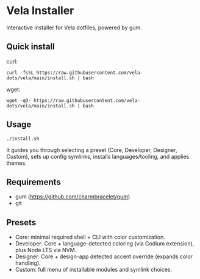 Vela Installer
==============

Interactive installer for Vela dotfiles, powered by gum.

Quick install
-------------

curl:

    curl -fsSL https://raw.githubusercontent.com/vela-dots/vela/main/install.sh | bash

wget:

    wget -qO- https://raw.githubusercontent.com/vela-dots/vela/main/install.sh | bash

Usage
-----

    ./install.sh

It guides you through selecting a preset (Core, Developer, Designer, Custom), sets up config symlinks, installs languages/tooling, and applies themes.

Requirements
------------

- gum (https://github.com/charmbracelet/gum)
- git

Presets
-------
- Core: minimal required shell + CLI with color customization.
- Developer: Core + language-detected coloring (via Codium extension), plus Node LTS via NVM.
- Designer: Core + design-app detected accent override (expands color handling).
- Custom: full menu of installable modules and symlink choices.

